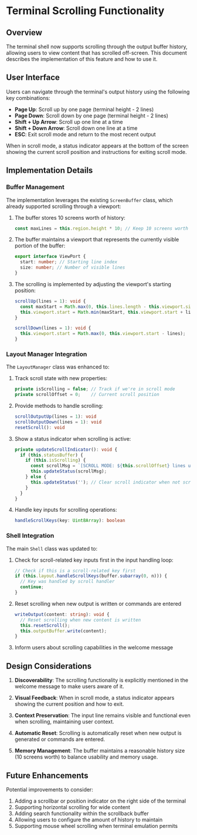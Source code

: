 # Terminal Scrolling Functionality

## Overview

The terminal shell now supports scrolling through the output buffer history, allowing users to view content that has scrolled off-screen. This document describes the implementation of this feature and how to use it.

## User Interface

Users can navigate through the terminal's output history using the following key combinations:

- **Page Up**: Scroll up by one page (terminal height - 2 lines)
- **Page Down**: Scroll down by one page (terminal height - 2 lines)
- **Shift + Up Arrow**: Scroll up one line at a time
- **Shift + Down Arrow**: Scroll down one line at a time
- **ESC**: Exit scroll mode and return to the most recent output

When in scroll mode, a status indicator appears at the bottom of the screen showing the current scroll position and instructions for exiting scroll mode.

## Implementation Details

### Buffer Management

The implementation leverages the existing `ScreenBuffer` class, which already supported scrolling through a viewport:

1. The buffer stores 10 screens worth of history:
   ```typescript
   const maxLines = this.region.height * 10; // Keep 10 screens worth of history
   ```

2. The buffer maintains a viewport that represents the currently visible portion of the buffer:
   ```typescript
   export interface ViewPort {
     start: number; // Starting line index
     size: number; // Number of visible lines
   }
   ```

3. The scrolling is implemented by adjusting the viewport's starting position:
   ```typescript
   scrollUp(lines = 1): void {
     const maxStart = Math.max(0, this.lines.length - this.viewport.size);
     this.viewport.start = Math.min(maxStart, this.viewport.start + lines);
   }
   
   scrollDown(lines = 1): void {
     this.viewport.start = Math.max(0, this.viewport.start - lines);
   }
   ```

### Layout Manager Integration

The `LayoutManager` class was enhanced to:

1. Track scroll state with new properties:
   ```typescript
   private isScrolling = false; // Track if we're in scroll mode
   private scrollOffset = 0;    // Current scroll position
   ```

2. Provide methods to handle scrolling:
   ```typescript
   scrollOutputUp(lines = 1): void
   scrollOutputDown(lines = 1): void
   resetScroll(): void
   ```

3. Show a status indicator when scrolling is active:
   ```typescript
   private updateScrollIndicator(): void {
     if (this.statusBuffer) {
       if (this.isScrolling) {
         const scrollMsg = `[SCROLL MODE: ${this.scrollOffset} lines up | Press ESC to return]`;
         this.updateStatus(scrollMsg);
       } else {
         this.updateStatus(''); // Clear scroll indicator when not scrolling
       }
     }
   }
   ```

4. Handle key inputs for scrolling operations:
   ```typescript
   handleScrollKeys(key: Uint8Array): boolean
   ```

### Shell Integration

The main `Shell` class was updated to:

1. Check for scroll-related key inputs first in the input handling loop:
   ```typescript
   // Check if this is a scroll-related key first
   if (this.layout.handleScrollKeys(buffer.subarray(0, n))) {
     // Key was handled by scroll handler
     continue;
   }
   ```

2. Reset scrolling when new output is written or commands are entered
   ```typescript
   writeOutput(content: string): void {
     // Reset scrolling when new content is written
     this.resetScroll();
     this.outputBuffer.write(content);
   }
   ```

3. Inform users about scrolling capabilities in the welcome message

## Design Considerations

1. **Discoverability**: The scrolling functionality is explicitly mentioned in the welcome message to make users aware of it.

2. **Visual Feedback**: When in scroll mode, a status indicator appears showing the current position and how to exit.

3. **Context Preservation**: The input line remains visible and functional even when scrolling, maintaining user context.

4. **Automatic Reset**: Scrolling is automatically reset when new output is generated or commands are entered.

5. **Memory Management**: The buffer maintains a reasonable history size (10 screens worth) to balance usability and memory usage.

## Future Enhancements

Potential improvements to consider:

1. Adding a scrollbar or position indicator on the right side of the terminal
2. Supporting horizontal scrolling for wide content
3. Adding search functionality within the scrollback buffer
4. Allowing users to configure the amount of history to maintain
5. Supporting mouse wheel scrolling when terminal emulation permits